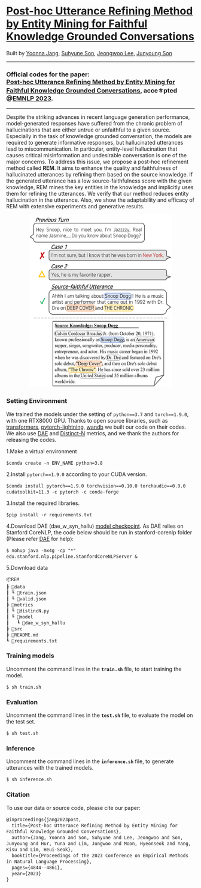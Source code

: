 [Post-hoc Utterance Refining Method by Entity Mining for Faithful Knowledge Grounded Conversations](https://aclanthology.org/2023.emnlp-main.295.pdf)
===
Built by [Yoonna Jang](https://github.com/YOONNAJANG), [Suhyune Son](https://github.com/sonsuhyune), [Jeongwoo Lee](https://github.com/jeongwoolee-jason), [Junyoung Son](https://github.com/rgop13)

***
### Official codes for the paper: <br/>**[Post-hoc Utterance Refining Method by Entity Mining for Faithful Knowledge Grounded Conversations](https://aclanthology.org/2023.emnlp-main.295.pdf)**, acceㅎpted @[EMNLP 2023](https://aclanthology.org/volumes/2023.emnlp-main/).
***

Despite the striking advances in recent language generation performance, model-generated responses have suffered from the chronic problem of hallucinations that are either untrue or unfaithful to a given source. Especially in the task of knowledge grounded conversation, the models are required to generate informative responses, but hallucinated utterances lead to miscommunication. In particular, entity-level hallucination that causes critical misinformation and undesirable conversation is one of the major concerns. To address this issue, we propose a post-hoc refinement method called **REM**. It aims to enhance the quality and faithfulness of hallucinated utterances by refining them based on the source knowledge. If the generated utterance has a low source-faithfulness score with the given knowledge, REM mines the key entities in the knowledge and implicitly uses them for refining the utterances. We verify that our method reduces entity hallucination in the utterance. Also, we show the adaptability and efficacy of REM with extensive experiments and generative results.

<p align="center"><img src="rem_ex.png" width="380px" height="460px" title="REM Example"></img></p>



### Setting Environment
We trained the models under the setting of `python==3.7` and `torch==1.9.0`, with one RTX8000 GPU. 
Thanks to open source libraries, such as [transformers](https://github.com/huggingface/transformers), [pytorch-lightning](https://github.com/Lightning-AI/pytorch-lightning), [wandb](https://github.com/wandb/wandb) we built our code on their codes. We also use [DAE](https://github.com/tagoyal/dae-factuality?tab=readme-ov-file) and [Distinct-N](https://github.com/neural-dialogue-metrics/Distinct-N) metrics, and we thank the authors for releasing the codes.


1.Make a virtual environment
    
    $conda create -n ENV_NAME python=3.8

2.Install `pytorch==1.9.0` according to your CUDA version.

    $conda install pytorch==1.9.0 torchvision==0.10.0 torchaudio==0.9.0 cudatoolkit=11.3 -c pytorch -c conda-forge

3.Install the required libraries.
    
    $pip install -r requirements.txt

4.Download DAE (dae_w_syn_hallu) [model checkpoint](https://drive.google.com/drive/folders/16NEL8T-JvhJPy7miVUbMELVE8ZOTYGit). As DAE relies on Stanford CoreNLP, the code below should be run in stanford-corenlp folder (Please refer [DAE](https://github.com/tagoyal/dae-factuality?tab=readme-ov-file) for help):
    
    $ nohup java -mx4g -cp "*" edu.stanford.nlp.pipeline.StanfordCoreNLPServer &

5.Download data


    📦REM
    ┣ 📂data
    ┃ ┗ 📜train.json
    ┃ ┗ 📜valid.json
    ┣ 📂metrics
    ┃ ┗ 📜distincN.py
    ┃ ┗ 📂model
    ┃   ┗ 📂dae_w_syn_hallu
    ┣ 📂src
    ┣ 📜README.md
    ┗ 📜requirements.txt


### Training models
Uncomment the command lines in the **`train.sh`** file, to start training the model. 

    $ sh train.sh 


### Evaluation
Uncomment the command lines in the **`test.sh`** file, to evaluate the model on the test set. 

    $ sh test.sh


### Inference
Uncomment the command lines in the **`inference.sh`** file, to generate utterances with the trained models.

    $ sh inference.sh




### Citation
To use our data or source code, please cite our paper:

    @inproceedings{jang2023post,
      title={Post-hoc Utterance Refining Method by Entity Mining for Faithful Knowledge Grounded Conversations},
      author={Jang, Yoonna and Son, Suhyune and Lee, Jeongwoo and Son, Junyoung and Hur, Yuna and Lim, Jungwoo and Moon, Hyeonseok and Yang, Kisu and Lim, Heui-Seok},
      booktitle={Proceedings of the 2023 Conference on Empirical Methods in Natural Language Processing},
      pages={4844--4861},
      year={2023}
    }
